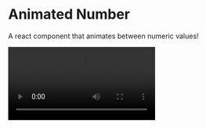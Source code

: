 # Animated Number
A react component that animates between numeric values! 

<video src="https://rawcdn.githack.com/alexfigliolia/react-animated-number/b17419cc894101a54c9cab2fa1c42a21e05d9098/media/demo.mp4" width="auto" height="auto"></video>


